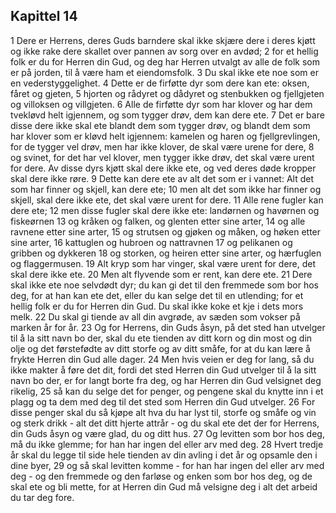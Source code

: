 ## Kapittel 14

1 Dere er Herrens, deres Guds barndere skal ikke skjære dere i deres kjøtt og ikke rake dere skallet over pannen av sorg over en avdød;
2 for et hellig folk er du for Herren din Gud, og deg har Herren utvalgt av alle de folk som er på jorden, til å være ham et eiendomsfolk.
3 Du skal ikke ete noe som er en vederstyggelighet.
4 Dette er de firføtte dyr som dere kan ete: oksen, fåret og gjeten,
5 hjorten og rådyret og dådyret og stenbukken og fjellgjeten og villoksen og villgjeten.
6 Alle de firføtte dyr som har klover og har dem tvekløvd helt igjennem, og som tygger drøv, dem kan dere ete.
7 Det er bare disse dere ikke skal ete blandt dem som tygger drøv, og blandt dem som har klover som er kløvd helt igjennem: kamelen og haren og fjellgrevlingen, for de tygger vel drøv, men har ikke klover, de skal være urene for dere,
8 og svinet, for det har vel klover, men tygger ikke drøv, det skal være urent for dere. Av disse dyrs kjøtt skal dere ikke ete, og ved deres døde kropper skal dere ikke røre.
9 Dette kan dere ete av alt det som er i vannet: Alt det som har finner og skjell, kan dere ete;
10 men alt det som ikke har finner og skjell, skal dere ikke ete, det skal være urent for dere.
11 Alle rene fugler kan dere ete;
12 men disse fugler skal dere ikke ete: landørnen og havørnen og fiskeørnen
13 og kråken og falken, og glenten etter sine arter,
14 og alle ravnene etter sine arter,
15 og strutsen og gjøken og måken, og høken etter sine arter,
16 kattuglen og hubroen og nattravnen
17 og pelikanen og gribben og dykkeren
18 og storken, og heiren etter sine arter, og hærfuglen og flaggermusen.
19 Alt kryp som har vinger, skal være urent for dere, det skal dere ikke ete.
20 Men alt flyvende som er rent, kan dere ete.
21 Dere skal ikke ete noe selvdødt dyr; du kan gi det til den fremmede som bor hos deg, for at han kan ete det, eller du kan selge det til en utlending; for et hellig folk er du for Herren din Gud. Du skal ikke koke et kje i dets mors melk.
22 Du skal gi tiende av all din avgrøde, av sæden som vokser på marken år for år.
23 Og for Herrens, din Guds åsyn, på det sted han utvelger til å la sitt navn bo der, skal du ete tienden av ditt korn og din most og din olje og det førstefødte av ditt storfe og av ditt småfe, for at du kan lære å frykte Herren din Gud alle dager.
24 Men hvis veien er deg for lang, så du ikke makter å føre det dit, fordi det sted Herren din Gud utvelger til å la sitt navn bo der, er for langt borte fra deg, og har Herren din Gud velsignet deg rikelig,
25 så kan du selge det for penger, og pengene skal du knytte inn i et plagg og ta dem med deg til det sted som Herren din Gud utvelger.
26 For disse penger skal du så kjøpe alt hva du har lyst til, storfe og småfe og vin og sterk drikk - alt det ditt hjerte attrår - og du skal ete det der for Herrens, din Guds åsyn og være glad, du og ditt hus.
27 Og levitten som bor hos deg, må du ikke glemme; for han har ingen del eller arv med deg.
28 Hvert tredje år skal du legge til side hele tienden av din avling i det år og opsamle den i dine byer,
29 og så skal levitten komme - for han har ingen del eller arv med deg - og den fremmede og den farløse og enken som bor hos deg, og de skal ete og bli mette, for at Herren din Gud må velsigne deg i alt det arbeid du tar deg fore.
